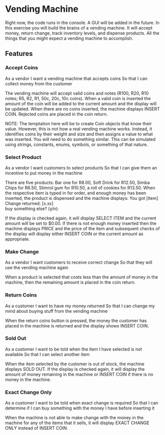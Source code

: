 # Vending Machine

Right now, the code runs in the console. A GUI will be added in the future.
In this exercise you will build the brains of a vending machine. It will accept money, return change, track inventory levels, and dispense products. All the things that you might expect a vending machine to accomplish.


## Features


### Accept Coins

As a vendor
I want a vending machine that accepts coins
So that I can collect money from the customer

The vending machine will accept valid coins and notes (R100, R20, R10 notes; R5, R2, R1, 50c, 20c, 10c coins). When a valid coin is inserted the amount of the coin will be added to the current amount and the display will be updated. When there are no coins inserted, the machine displays INSERT COIN. Rejected coins are placed in the coin return.

NOTE: The temptation here will be to create Coin objects that know their value. However, this is not how a real vending machine works. Instead, it identifies coins by their weight and size and then assigns a value to what was inserted. You will need to do something similar. This can be simulated using strings, constants, enums, symbols, or something of that nature.

### Select Product

As a vendor
I want customers to select products
So that I can give them an incentive to put money in the machine

There are five products: Bar one for R8.00, Soft Drink for R12.50, Simba Chips for R6.50, Stimrol gum for R10.50, a roll of cookies for R13.50.
When the respective item is typed in for order, and enough money has been inserted, the product is dispensed and the machine displays: 
You got [item]\
Change returned: [x.xx]\
buy something else? (y/n): 

If the display is checked again, it will display SELECT ITEM and the current amount will be set to $0.00. If there is not enough money inserted then the machine displays PRICE and the price of the item and subsequent checks of the display will display either INSERT COIN or the current amount as appropriate.

### Make Change

As a vendor
I want customers to receive correct change
So that they will use the vending machine again

When a product is selected that costs less than the amount of money in the machine, then the remaining amount is placed in the coin return.

### Return Coins

As a customer
I want to have my money returned
So that I can change my mind about buying stuff from the vending machine

When the return coins button is pressed, the money the customer has placed in the machine is returned and the display shows INSERT COIN.

### Sold Out

As a customer
I want to be told when the item I have selected is not available
So that I can select another item

When the item selected by the customer is out of stock, the machine displays SOLD OUT. If the display is checked again, it will display the amount of money remaining in the machine or INSERT COIN if there is no money in the machine.

### Exact Change Only

As a customer
I want to be told when exact change is required
So that I can determine if I can buy something with the money I have before inserting it

When the machine is not able to make change with the money in the machine for any of the items that it sells, it will display EXACT CHANGE ONLY instead of INSERT COIN.
